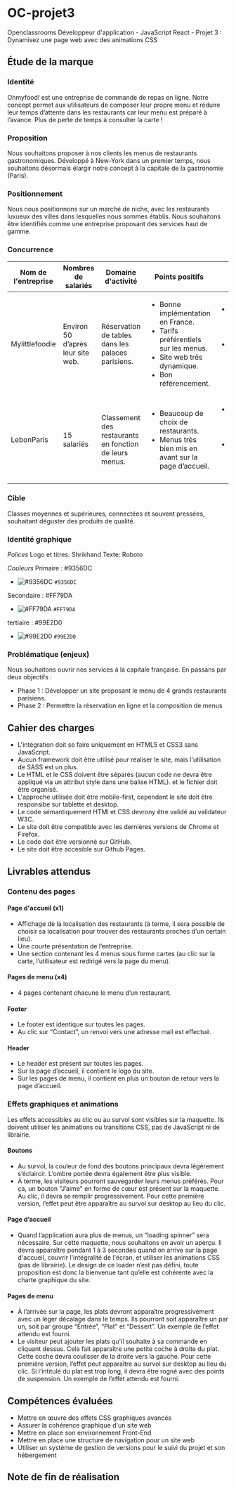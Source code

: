 # OC-projet3
Openclassrooms Développeur d'application - JavaScript React - Projet 3 : Dynamisez une page web avec des animations CSS

## Étude de la marque
### Identité
Ohmyfood! est une entreprise de commande de repas en ligne. Notre concept permet aux utilisateurs de composer leur propre menu et réduire leur temps d’attente dans les restaurants car leur menu est préparé à l’avance. Plus de perte de temps à consulter la carte !

### Proposition
Nous souhaitons proposer à nos clients les menus de restaurants gastronomiques. Développé à New-York dans un premier temps, nous souhaitons désormais élargir notre concept à la capitale de la gastronomie (Paris).

### Positionnement
Nous nous positionnons sur un marché de niche, avec les restaurants luxueux des villes dans lesquelles nous sommes établis. Nous souhaitons être identifiés comme une entreprise proposant des services haut de gamme.

### Concurrence
| Nom de l'entreprise | Nombres de salariés | Domaine d'activité | Points positifs | Points négatifs |
| ------|-----|-----|-----|-----|
| Mylittlefoodie | Environ 50 d’après leur site web. | Réservation de tables dans les palaces parisiens. | <ul><li>Bonne implémentation en France.</li><li>Tarifs préférentiels sur les menus.</li><li>Site web très dynamique.</li><li>Bon référencement.</li></ul> | <ul><li>Pas de possibilité de voir les menus.</li><li>Dates de réservation limitées à 2 jours par semaine.</li></ul> |
| LebonParis | 15 salariés  | Classement des restaurants en fonction de leurs menus. | <ul><li>Beaucoup de choix de restaurants.</li><li>Menus très bien mis en avant sur la page d’accueil.</li></ul> | <ul><li>Pas de possibilité de réservation.</li><li>Pas de possibilité d’agrandir les menus.</li></ul> |

### Cible
Classes moyennes et supérieures, connectées et souvent pressées, souhaitant déguster des produits de qualité.

### Identité graphique
*Polices*
Logo et titres: Shrikhand
Texte: Roboto

*Couleurs*
Primaire : #9356DC
- ![#9356DC](https://via.placeholder.com/200x200/9356DC/969696?text=+) `#9356DC`

Secondaire : #FF79DA
- ![#FF79DA](https://placehold.it/15/FF79DA/000000?text=+) `#FF79DA`

tertiaire : #99E2D0
- ![#99E2D0](https://placehold.it/15/99E2D0/000000?text=+) `#99E2D0`

### Problématique (enjeux)
Nous souhaitons ouvrir nos services à la capitale française. En passans par deux objectifs :
* Phase 1 : Développer un site proposant le menu de 4 grands restaurants parisiens.
* Phase 2 : Permettre la réservation en ligne et la composition de menus

## Cahier des charges
- L'intégration doit se faire uniquement en HTML5 et CSS3 sans JavaScript.
- Aucun framework doit être utilisé pour réaliser le site, mais l'utilisation de SASS est un plus.
- Le HTML et le CSS doivent être séparés (aucun code ne devra être appliqué via un attribut style dans une balise HTML). et le fichier doit être organisé.
- L'approche utilisée doit être mobile-first, cependant le site doit être responsibe sur tablette et desktop.
- Le code sémantiquement HTMl et CSS devrony être validé au validateur W3C.
- Le site doit être compatible avec les dernières versions de Chrome et Firefox.
- Le code doit être versionné sur GitHub.
- Le site doit être accesible sur Github Pages.

## Livrables attendus
### Contenu des pages
#### Page d'accueil (x1)
- Affichage de la localisation des restaurants (à terme, il sera possible de choisir sa localisation pour trouver des restaurants proches d’un certain lieu).
- Une courte présentation de l’entreprise.
- Une section contenant les 4 menus sous forme cartes (au clic sur la carte, l’utilisateur est redirigé vers la page du menu).

#### Pages de menu (x4)
- 4 pages contenant chacune le menu d’un restaurant.

#### Footer
-  Le footer est identique sur toutes les pages.
- Au clic sur “Contact”, un renvoi vers une adresse mail est effectué.

#### Header
- Le header est présent sur toutes les pages.
- Sur la page d’accueil, il contient le logo du site.
- Sur les pages de menu, il contient en plus un bouton de retour vers la page d’accueil.

### Effets graphiques et animations
Les effets accessibles au clic ou au survol sont visibles sur la maquette. Ils doivent utiliser les animations ou transitions CSS, pas de JavaScript ni de librairie.

#### Boutons
- Au survol, la couleur de fond des boutons principaux devra légèrement s’éclaircir. L’ombre portée devra également être plus visible.
- À terme, les visiteurs pourront sauvegarder leurs menus préférés. Pour ça, un bouton "J’aime" en forme de cœur est présent sur la maquette. Au clic, il devra se remplir progressivement. Pour cette première version, l’effet peut être apparaître au survol sur desktop au lieu du clic.

#### Page d’accueil
- Quand l’application aura plus de menus, un “loading spinner” sera nécessaire. Sur cette maquette, nous souhaitons en avoir un aperçu. Il devra apparaître pendant 1 à 3 secondes quand on arrive sur la page d'accueil, couvrir l'intégralité de l'écran, et utiliser les animations CSS (pas de librairie). Le design de ce loader n’est pas défini, toute proposition est donc la bienvenue tant qu’elle est cohérente avec la charte graphique du site.

#### Pages de menu
- À l’arrivée sur la page, les plats devront apparaître progressivement avec un léger décalage dans le temps. Ils pourront soit apparaître un par un, soit par groupe “Entrée”, “Plat” et “Dessert”. Un exemple de l’effet attendu est fourni.
- Le visiteur peut ajouter les plats qu'il souhaite à sa commande en cliquant dessus. Cela fait apparaître une petite coche à droite du plat. Cette coche devra coulisser de la droite vers la gauche. Pour cette première version, l’effet peut apparaître au survol sur desktop au lieu du clic. Si l’intitulé du plat est trop long, il devra être rogné avec des points de suspension. Un exemple de l’effet attendu est fourni.

## Compétences évaluées

- Mettre en œuvre des effets CSS graphiques avancés
- Assurer la cohérence graphique d'un site web
- Mettre en place son environnement Front-End
- Mettre en place une structure de navigation pour un site web
- Utiliser un système de gestion de versions pour le suivi du projet et son hébergement

## Note de fin de réalisation



